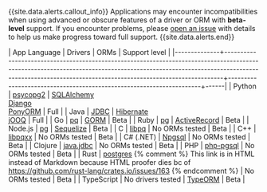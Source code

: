 {{site.data.alerts.callout_info}}
Applications may encounter incompatibilities when using advanced or obscure features of a driver or ORM with **beta-level** support. If you encounter problems, please [open an issue](https://github.com/cockroachdb/cockroach/issues/new) with details to help us make progress toward full support.
{{site.data.alerts.end}}

| App Language | Drivers                                                                                                                                                                                                                                  | ORMs         | Support level                                        |
|--------------+-----------------------------------------------------------------------------------------------------------------------------------------------------------------------------------------------------------------------------------------+---------------------------------------------------------------------+------|
| Python       | [psycopg2](build-a-python-app-with-cockroachdb.html)                                                                                                                                                                                    | [SQLAlchemy](build-a-python-app-with-cockroachdb-sqlalchemy.html)<br>[Django](build-a-python-app-with-cockroachdb-django.html)<br>[PonyORM](build-a-python-app-with-cockroachdb-pony.html)   | Full |
| Java         | [JDBC](build-a-java-app-with-cockroachdb.html)                                                                                                                                                                                          | [Hibernate](build-a-java-app-with-cockroachdb-hibernate.html)<br>[jOOQ](build-a-java-app-with-cockroachdb-jooq.html)       | Full |
| Go           | [pq](build-a-go-app-with-cockroachdb.html)                                                                                                                                                                                              | [GORM](build-a-go-app-with-cockroachdb-gorm.html)                   | Beta |
| Ruby         | [pg](build-a-ruby-app-with-cockroachdb.html)                                                                                                                                                                                            | [ActiveRecord](build-a-ruby-app-with-cockroachdb-activerecord.html) | Beta |
| Node.js      | [pg](build-a-nodejs-app-with-cockroachdb.html)                                                                                                                                                                                          | [Sequelize](build-a-nodejs-app-with-cockroachdb-sequelize.html)     | Beta |
| C            | [libpq](http://www.postgresql.org/docs/9.5/static/libpq.html)                                                                                                                                                                           | No ORMs tested                                                      | Beta |
| C++          | [libpqxx](build-a-c++-app-with-cockroachdb.html)                                                                                                                                                                                        | No ORMs tested                                                      | Beta |
| C# (.NET)    | [Npgsql](build-a-csharp-app-with-cockroachdb.html)                                                                                                                                                                                      | No ORMs tested                                                      | Beta |
| Clojure      | [java.jdbc](build-a-clojure-app-with-cockroachdb.html)                                                                                                                                                                                  | No ORMs tested                                                      | Beta |
| PHP          | [php-pgsql](build-a-php-app-with-cockroachdb.html)                                                                                                                                                                                      | No ORMs tested                                                      | Beta |
| Rust         | <a href="https://crates.io/crates/postgres/" data-proofer-ignore>postgres</a> {% comment %} This link is in HTML instead of Markdown because HTML proofer dies bc of https://github.com/rust-lang/crates.io/issues/163 {% endcomment %} | No ORMs tested                                                      | Beta |
| TypeScript   | No drivers tested                                                                                                                                                                                                                       | [TypeORM](https://typeorm.io/#/)                                    | Beta |
